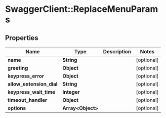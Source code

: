 # SwaggerClient::ReplaceMenuParams

## Properties
Name | Type | Description | Notes
------------ | ------------- | ------------- | -------------
**name** | **String** |  | [optional] 
**greeting** | **Object** |  | [optional] 
**keypress_error** | **Object** |  | [optional] 
**allow_extension_dial** | **String** |  | [optional] 
**keypress_wait_time** | **Integer** |  | [optional] 
**timeout_handler** | **Object** |  | [optional] 
**options** | **Array&lt;Object&gt;** |  | [optional] 


